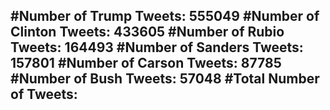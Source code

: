#Number of Trump Tweets: 555049
#Number of Clinton Tweets: 433605
#Number of Rubio Tweets: 164493
#Number of Sanders Tweets: 157801
#Number of Carson Tweets: 87785
#Number of Bush Tweets: 57048
#Total Number of Tweets:  
---
